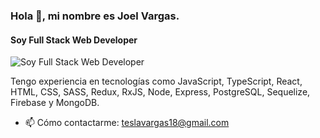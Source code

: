 ### Hola 👋, mi nombre es Joel Vargas. 
#### Soy Full Stack Web Developer

![Soy Full Stack Web Developer](https://i.imgur.com/CprM7CH.png)

Tengo experiencia en tecnologías como JavaScript, TypeScript, React, HTML, CSS, SASS, Redux, RxJS, Node, Express, PostgreSQL, Sequelize, Firebase y MongoDB.  
- 📫 Cómo contactarme: teslavargas18@gmail.com



